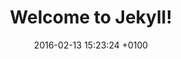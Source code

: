 ---
layout: post
title:  "Welcome to Jekyll!"
date:   2016-02-13 15:23:24 +0100
categories: jekyll update
id: 1
---